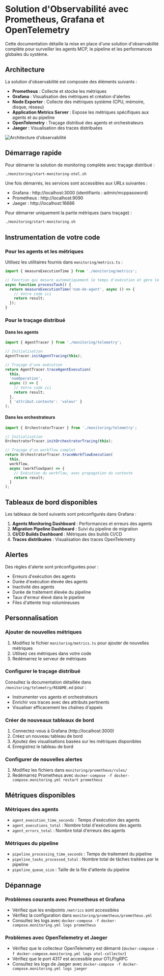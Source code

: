 # Solution d'Observabilité avec Prometheus, Grafana et OpenTelemetry

Cette documentation détaille la mise en place d'une solution d'observabilité complète pour surveiller les agents MCP, le pipeline et les performances globales du système.

## Architecture

La solution d'observabilité est composée des éléments suivants :

- **Prometheus** : Collecte et stocke les métriques
- **Grafana** : Visualisation des métriques et création d'alertes
- **Node Exporter** : Collecte des métriques système (CPU, mémoire, disque, réseau)
- **Application Metrics Server** : Expose les métriques spécifiques aux agents et au pipeline
- **OpenTelemetry** : Traçage distribué des agents et orchestrateurs
- **Jaeger** : Visualisation des traces distribuées

![Architecture d'observabilité](https://mermaid.ink/img/pako:eNp1kc1uwjAQhF9l5XOQoJQ_kZpLT730XKXHyF4SK8ROvQ6IIt69ToKKKHXPO59nRrZ3UKakQEBGh5SYrwjtlq5sW26Ftal3mN7QO_MSqbKtcFs9oPOUvdGIKWs9YiQfSehLxX3dn4OZCzzfF2KEfsuN6V7xYEUw4h6tMq88aE_J2DQRLs2z2eOFlimbVkfNnX42ukVlJrzU2DuK_tCjoAYjqAYRzW4rpTVFqxOBKDHTn1LC-E1C1KHJorG_dcmLDlqM7WnEzPeAKofej5jdBJ0HQcYB3Wzgxsyo4lWDfKKOmi3IcgVHOmLYg6BdweZ8nKuIZSUPMb0DKdhJu2PJKh__T6tev91wAXJSYqGxdv8l1vgKEv4A1BaYyw?type=png)

## Démarrage rapide

Pour démarrer la solution de monitoring complète avec traçage distribué :

```bash
./monitoring/start-monitoring-otel.sh
```

Une fois démarrés, les services sont accessibles aux URLs suivantes :
- Grafana : http://localhost:3000 (identifiants : admin/mcppassword)
- Prometheus : http://localhost:9090
- Jaeger : http://localhost:16686

Pour démarrer uniquement la partie métriques (sans traçage) :

```bash
./monitoring/start-monitoring.sh
```

## Instrumentation de votre code

### Pour les agents et les métriques

Utilisez les utilitaires fournis dans `monitoring/metrics.ts` :

```typescript
import { measureExecutionTime } from './monitoring/metrics';

// Fonction qui mesure automatiquement le temps d'exécution et gère le comptage des erreurs
async function processTask() {
  return measureExecutionTime('nom-de-agent', async () => {
    // Votre code ici
    return result;
  });
}
```

### Pour le traçage distribué

#### Dans les agents

```typescript
import { AgentTracer } from './monitoring/telemetry';

// Initialisation
AgentTracer.initAgentTracing(this);

// Traçage d'une exécution
return AgentTracer.traceAgentExecution(
  this,
  'nomOperation',
  async () => {
    // Votre code ici
    return result;
  },
  { 'attribut.contexte': 'valeur' }
);
```

#### Dans les orchestrateurs

```typescript
import { OrchestratorTracer } from './monitoring/telemetry';

// Initialisation
OrchestratorTracer.initOrchestratorTracing(this);

// Traçage d'un workflow complet
return OrchestratorTracer.traceWorkflowExecution(
  this,
  workflow,
  async (workflowSpan) => {
    // Exécution du workflow, avec propagation du contexte
    return result;
  }
);
```

## Tableaux de bord disponibles

Les tableaux de bord suivants sont préconfigurés dans Grafana :

1. **Agents Monitoring Dashboard** : Performances et erreurs des agents
2. **Migration Pipeline Dashboard** : Suivi du pipeline de migration
3. **CI/CD Builds Dashboard** : Métriques des builds CI/CD
4. **Traces distribuées** : Visualisation des traces OpenTelemetry

## Alertes

Des règles d'alerte sont préconfigurées pour :

- Erreurs d'exécution des agents
- Durée d'exécution élevée des agents
- Inactivité des agents
- Durée de traitement élevée du pipeline
- Taux d'erreur élevé dans le pipeline
- Files d'attente trop volumineuses

## Personnalisation

### Ajouter de nouvelles métriques

1. Modifiez le fichier `monitoring/metrics.ts` pour ajouter de nouvelles métriques
2. Utilisez ces métriques dans votre code
3. Redémarrez le serveur de métriques

### Configurer le traçage distribué

Consultez la documentation détaillée dans `/monitoring/telemetry/README.md` pour :
- Instrumenter vos agents et orchestrateurs
- Enrichir vos traces avec des attributs pertinents
- Visualiser efficacement les chaînes d'appels

### Créer de nouveaux tableaux de bord

1. Connectez-vous à Grafana (http://localhost:3000)
2. Créez un nouveau tableau de bord
3. Ajoutez des visualisations basées sur les métriques disponibles
4. Enregistrez le tableau de bord

### Configurer de nouvelles alertes

1. Modifiez les fichiers dans `monitoring/prometheus/rules/`
2. Redémarrez Prometheus avec `docker-compose -f docker-compose.monitoring.yml restart prometheus`

## Métriques disponibles

### Métriques des agents
- `agent_execution_time_seconds` : Temps d'exécution des agents
- `agent_executions_total` : Nombre total d'exécutions des agents
- `agent_errors_total` : Nombre total d'erreurs des agents

### Métriques du pipeline
- `pipeline_processing_time_seconds` : Temps de traitement du pipeline
- `pipeline_tasks_processed_total` : Nombre total de tâches traitées par le pipeline
- `pipeline_queue_size` : Taille de la file d'attente du pipeline

## Dépannage

### Problèmes courants avec Prometheus et Grafana
- Vérifiez que les endpoints `/metrics` sont accessibles
- Vérifiez la configuration dans `monitoring/prometheus/prometheus.yml`
- Consultez les logs avec `docker-compose -f docker-compose.monitoring.yml logs prometheus`

### Problèmes avec OpenTelemetry et Jaeger
- Vérifiez que le collecteur OpenTelemetry est démarré (`docker-compose -f docker-compose.monitoring.yml logs otel-collector`)
- Vérifiez que le port 4317 est accessible pour OTLP/gRPC
- Consultez les logs de Jaeger avec `docker-compose -f docker-compose.monitoring.yml logs jaeger`